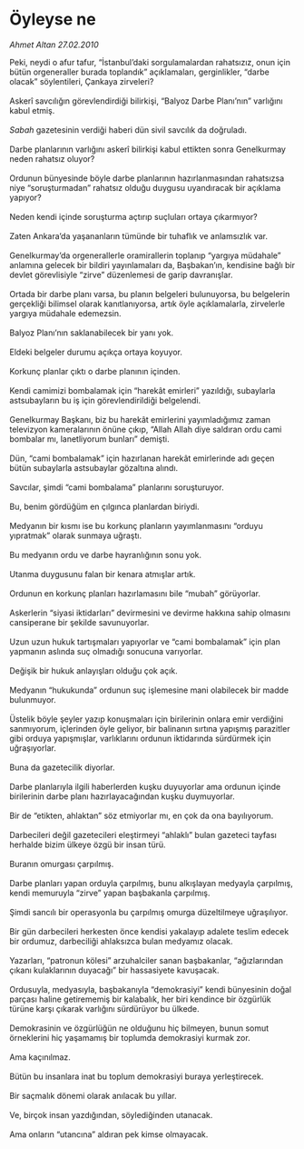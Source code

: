 # Öyleyse ne

*Ahmet Altan 27.02.2010*

<div class="taraf_structure_2col_1zq">
<div class="margen_n">



 <p>Peki, neydi o afur tafur, “İstanbul’daki sorgulamalardan rahatsızız, onun için bütün orgeneraller burada toplandık” açıklamaları, gerginlikler, “darbe olacak” söylentileri, Çankaya zirveleri? <br/><br/>Askerî savcılığın görevlendirdiği bilirkişi, “Balyoz Darbe Planı’nın” varlığını kabul etmiş. <i><br/><br/>Sabah</i> gazetesinin verdiği haberi dün sivil savcılık da doğruladı. <br/><br/>Darbe planlarının varlığını askerî bilirkişi kabul ettikten sonra Genelkurmay neden rahatsız oluyor? <br/><br/>Ordunun bünyesinde böyle darbe planlarının hazırlanmasından rahatsızsa niye “soruşturmadan” rahatsız olduğu duygusu uyandıracak bir açıklama yapıyor? <br/><br/>Neden kendi içinde soruşturma açtırıp suçluları ortaya çıkarmıyor? <br/><br/>Zaten Ankara’da yaşananların tümünde bir tuhaflık ve anlamsızlık var. <br/><br/>Genelkurmay’da orgenerallerle oramirallerin toplanıp “yargıya müdahale” anlamına gelecek bir bildiri yayınlamaları da, Başbakan’ın, kendisine bağlı bir devlet görevlisiyle “zirve” düzenlemesi de garip davranışlar. <br/><br/>Ortada bir darbe planı varsa, bu planın belgeleri bulunuyorsa, bu belgelerin gerçekliği bilimsel olarak kanıtlanıyorsa, artık öyle açıklamalarla, zirvelerle yargıya müdahale edemezsin. <br/><br/>Balyoz Planı’nın saklanabilecek bir yanı yok. <br/><br/>Eldeki belgeler durumu açıkça ortaya koyuyor. <br/><br/>Korkunç planlar çıktı o darbe planının içinden. <br/><br/>Kendi camimizi bombalamak için “harekât emirleri” yazıldığı, subaylarla astsubayların bu iş için görevlendirildiği belgelendi. <br/><br/>Genelkurmay Başkanı, biz bu harekât emirlerini yayımladığımız zaman televizyon kameralarının önüne çıkıp, “Allah Allah diye saldıran ordu cami bombalar mı, lanetliyorum bunları” demişti. <br/><br/>Dün, “cami bombalamak” için hazırlanan harekât emirlerinde adı geçen bütün subaylarla astsubaylar gözaltına alındı. <br/><br/>Savcılar, şimdi “cami bombalama” planlarını soruşturuyor. <br/><br/>Bu, benim gördüğüm en çılgınca planlardan biriydi. <br/><br/>Medyanın bir kısmı ise bu korkunç planların yayımlanmasını “orduyu yıpratmak” olarak sunmaya uğraştı. <br/><br/>Bu medyanın ordu ve darbe hayranlığının sonu yok. <br/><br/>Utanma duygusunu falan bir kenara atmışlar artık. <br/><br/>Ordunun en korkunç planları hazırlamasını bile “mubah” görüyorlar. <br/><br/>Askerlerin “siyasi iktidarları” devirmesini ve devirme hakkına sahip olmasını cansiperane bir şekilde savunuyorlar. <br/><br/>Uzun uzun hukuk tartışmaları yapıyorlar ve “cami bombalamak” için plan yapmanın aslında suç olmadığı sonucuna varıyorlar. <br/><br/>Değişik bir hukuk anlayışları olduğu çok açık. <br/><br/>Medyanın “hukukunda” ordunun suç işlemesine mani olabilecek bir madde bulunmuyor. <br/><br/>Üstelik böyle şeyler yazıp konuşmaları için birilerinin onlara emir verdiğini sanmıyorum, içlerinden öyle geliyor, bir balinanın sırtına yapışmış parazitler gibi orduya yapışmışlar, varlıklarını ordunun iktidarında sürdürmek için uğraşıyorlar. <br/><br/>Buna da gazetecilik diyorlar. <br/><br/>Darbe planlarıyla ilgili haberlerden kuşku duyuyorlar ama ordunun içinde birilerinin darbe planı hazırlayacağından kuşku duymuyorlar. <br/><br/>Bir de “etikten, ahlaktan” söz etmiyorlar mı, en çok da ona bayılıyorum. <br/><br/>Darbecileri değil gazetecileri eleştirmeyi “ahlaklı” bulan gazeteci tayfası herhalde bizim ülkeye özgü bir insan türü. <br/><br/>Buranın omurgası çarpılmış. <br/><br/>Darbe planları yapan orduyla çarpılmış, bunu alkışlayan medyayla çarpılmış, kendi memuruyla “zirve” yapan başbakanla çarpılmış. <br/><br/>Şimdi sancılı bir operasyonla bu çarpılmış omurga düzeltilmeye uğraşılıyor. <br/><br/>Bir gün darbecileri herkesten önce kendisi yakalayıp adalete teslim edecek bir ordumuz, darbeciliği ahlaksızca bulan medyamız olacak. <br/><br/>Yazarları, “patronun kölesi” arzuhalciler sanan başbakanlar, “ağızlarından çıkanı kulaklarının duyacağı” bir hassasiyete kavuşacak. <br/><br/>Ordusuyla, medyasıyla, başbakanıyla “demokrasiyi” kendi bünyesinin doğal parçası haline getirememiş bir kalabalık, her biri kendince bir özgürlük türüne karşı çıkarak varlığını sürdürüyor bu ülkede. <br/><br/>Demokrasinin ve özgürlüğün ne olduğunu hiç bilmeyen, bunun somut örneklerini hiç yaşamamış bir toplumda demokrasiyi kurmak zor. <br/><br/>Ama kaçınılmaz. <br/><br/>Bütün bu insanlara inat bu toplum demokrasiyi buraya yerleştirecek. <br/><br/>Bir saçmalık dönemi olarak anılacak bu yıllar. <br/><br/>Ve, birçok insan yazdığından, söylediğinden utanacak. <br/><br/>Ama onların “utancına” aldıran pek kimse olmayacak.</p>
<br/>
<br/>
<br/>



<br/>


<div id="taraf_not">
</div>

</div>


</div>
